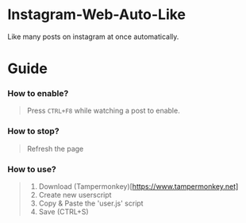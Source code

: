 # Instagram-Web-Auto-Like

Like many posts on instagram at once automatically.


# Guide

### How to enable?
> Press `CTRL+F8` while watching a post to enable.

### How to stop?
> Refresh the page

### How to use?
> 1. Download (Tampermonkey)[https://www.tampermonkey.net]
> 2. Create new userscript
> 3. Copy & Paste the 'user.js' script
> 4. Save (CTRL+S)
